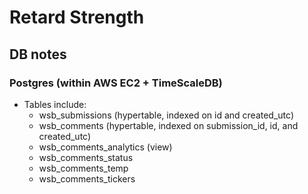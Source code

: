 # Retard Strength

## DB notes

### Postgres (within AWS EC2 + TimeScaleDB)

- Tables include: 
  - wsb_submissions (hypertable, indexed on id and created_utc)
  - wsb_comments (hypertable, indexed on submission_id, id, and created_utc)
  - wsb_comments_analytics (view)
  - wsb_comments_status
  - wsb_comments_temp
  - wsb_comments_tickers
